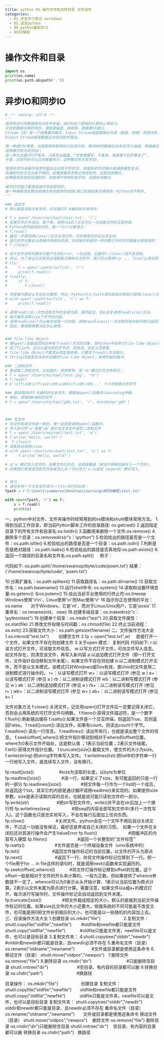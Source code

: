 ```yaml
---
title: python 01.操作文件和文件目录 文件读写
categories:
  - 01.开发学习笔记 markdown
  - 05.语言python
  - 00.python基础学习
  - 09IO编程
---
```


# 操作文件和目录

``` python
import os
print(os.name)
print(os.path.abspath('.'))
```

# 异步IO和同步IO

``` python
# -*- coding: utf-8 -*-
'''
程序和运行时数据是在内存中驻留，由CPU这个超快的计算核心来执行，
涉及到数据交换的地方，通常是磁盘、网络等，就需要IO接口。
Stream（流）是一个很重要的概念，Input Stream就是数据从外面（磁盘、网络）流进内存，
Output Stream就是数据从内存流到外面去。

第一种是CPU等着，也就是程序暂停执行后续代码，等100M的数据在10秒后写入磁盘，再接着往下执行，
这种模式称为同步IO；
另一种方法是CPU不等待，只是告诉磁盘，“您老慢慢写，不着急，我接着干别的事去了”，
于是，后续代码可以立刻接着执行，这种模式称为异步IO。

使用异步IO来编写程序性能会远远高于同步IO，但是异步IO的缺点是编程模型复杂。
而通知你的方法也各不相同。如果是服务员跑过来找到你，这是回调模式，
如果服务员发短信通知你，你就得不停地检查手机，这是轮询模式。
-
操作IO的能力都是由操作系统提供的，
每一种编程语言都会把操作系统提供的低级C接口封装起来方便使用，Python也不例外。
'''

### 读文件
# 默认都是读取文本文件，并且是UTF-8编码的文本文件。

# f = open('/Users/michael/test.txt', 'r')
# 如果文件打开成功，接下来，调用read()方法可以一次读取文件的全部内容，
# Python把内容读到内存，用一个str对象表示：
# f.read()
# 最后一步是调用close()方法关闭文件。文件使用完毕后必须关闭，
# 因为文件对象会占用操作系统的资源，并且操作系统同一时间能打开的文件数量也是有限的：
# f.close()

# 由于文件读写时都有可能产生IOError，一旦出错，后面的f.close()就不会调用。
# 所以，为了保证无论是否出错都能正确地关闭文件，我们可以使用try ... finally来实现：
# try:
#     f = open('/path/to/file', 'r')
#     print(f.read())
# finally:
#     if f:
#        f.close()

# 但是每次都这么写实在太繁琐，所以，Python引入了with语句来自动帮我们调用close()方法：
# with open('/path/to/file', 'r') as f:
#     print(f.read())

# 调用read()会一次性读取文件的全部内容，保险起见，可以反复调用read(size)方法，
# 每次最多读取size个字节的内容。
# 调用readline()可以每次读取一行内容，调用readlines()一次读取所有内容并按行返回list。
# 因此，要根据需要决定怎么调用。


### file-like Object
# 像open()函数返回的这种有个read()方法的对象，在Python中统称为file-like Object。
# 除了file外，还可以是内存的字节流，网络流，自定义流等等。
# file-like Object不要求从特定类继承，只要写个read()方法就行。
# StringIO就是在内存中创建的file-like Object，常用作临时缓冲。

### 二进制文件
# 要读取二进制文件，比如图片、视频等等，用'rb'模式打开文件即可：
# f = open('/Users/michael/test.jpg', 'rb')
# f.read()
# b'\xff\xd8\xff\xe1\x00\x18Exif\x00\x00...' 十六进制表示的字节

### 要读取非UTF-8编码的文本文件，需要给open()函数传入encoding参数，
# 例如，读取GBK编码的文件：
# f = open('/Users/michael/gbk.txt', 'r', encoding='gbk')



### 写文件
# 写文件和读文件是一样的，唯一区别是调用open()函数时，
# 传入标识符'w'或者'wb'表示写文本文件或写二进制文件
# f = open('/Users/michael/test.txt', 'w')
# f.write('Hello, world!')
#  f.close()
# 或者自动调用close
# with open('/Users/michael/test.txt', 'w') as f:
#     f.write('Hello, world!')

# 以'w'模式写入文件时，如果文件已存在，会直接覆盖（相当于删掉后新写入一个文件）。
# 如果我们希望追加到文件末尾怎么办？可以传入'a'以追加（append）模式写入。


# 练习
# 请将本地一个文本文件读为一个str并打印出来：
fpath = r'C:\Users\summeres\Desktop\Learning\09IO编程\test.txt'

with open(fpath, 'r') as f:
    s = f.read()
    print(s)
```



一、python中对文件、文件夹操作时经常用到的os模块和shutil模块常用方法。
1.得到当前工作目录，即当前Python脚本工作的目录路径: os.getcwd()
2.返回指定目录下的所有文件和目录名:os.listdir()
3.函数用来删除一个文件:os.remove()
4.删除多个目录：os.removedirs(r"c：\python")
5.检验给出的路径是否是一个文件：os.path.isfile()
6.检验给出的路径是否是一个目录：os.path.isdir()
7.判断是否是绝对路径：os.path.isabs()
8.检验给出的路径是否真地存:os.path.exists()
9.返回一个路径的目录名和文件名:os.path.split()     
例子：

代码如下:
os.path.split('/home/swaroop/byte/code/poem.txt') 结果：('/home/swaroop/byte/code', 'poem.txt')

10.分离扩展名：os.path.splitext()
11.获取路径名：os.path.dirname()
12.获取文件名：os.path.basename()
13.运行shell命令: os.system()
14.读取和设置环境变量:os.getenv() 与os.putenv()
15.给出当前平台使用的行终止符:os.linesep    Windows使用'\r\n'，Linux使用'\n'而Mac使用'\r'
16.指示你正在使用的平台：os.name       对于Windows，它是'nt'，而对于Linux/Unix用户，它是'posix'
17.重命名：os.rename(old， new)
18.创建多级目录：os.makedirs(r"c：\python\test")
19.创建单个目录：os.mkdir("test")
20.获取文件属性：os.stat(file)
21.修改文件权限与时间戳：os.chmod(file)
22.终止当前进程：os.exit()
23.获取文件大小：os.path.getsize(filename)
二、文件操作方法大全
1.os.mknod("test.txt")        创建空文件
2.fp = open("test.txt",w)     直接打开一个文件，如果文件不存在则创建文件
3.关于open 模式：
复制代码 代码如下:
r:以读方式打开文件，可读取文件信息。
w:以写方式打开文件，可向文件写入信息。如文件存在，则清空该文件，再写入新内容
a:以追加模式打开文件（即一打开文件，文件指针自动移到文件末尾），如果文件不存在则创建
b:以二进制模式打开文件，而不是以文本模式。该模式只对Windows或Dos有效，类Unix的文件是用二进制模式进行操作的。
r+：以读写模式打开
w+：以读写模式打开 (参见 w )
a+：以读写模式打开 (参见 a )
rb：以二进制读模式打开
wb：以二进制写模式打开 (参见 w )
ab：以二进制追加模式打开 (参见 a )
rb+：以二进制读写模式打开 (参见 r+ )
wb+：以二进制读写模式打开 (参见 w+ )
ab+：以二进制读写模式打开 (参见 a+ )



文件对象方法
f.close():关闭文件，记住用open()打开文件后一定要记得关闭它，否则会占用系统的可打开文件句柄数。
f.fileno():获得文件描述符，是一个数字
f.flush():刷新输出缓存
f.isatty():如果文件是一个交互终端，则返回True，否则返回False。
f.read([count]):读出文件，如果有count，则读出count个字节。
f.readline():读出一行信息。
f.readlines():
读出所有行，也就是读出整个文件的信息。
f.seek(offset[,where]):把文件指针移动到相对于where的offset位置。where为0表示文件开始处，这是默认值 ；1表示当前位置；2表示文件结尾。
f.tell():获得文件指针位置。
f.truncate([size]):截取文件，使文件的大小为size。
f.write(string):把string字符串写入文件。
f.writelines(list):把list中的字符串一行一行地写入文件，是连续写入文件，没有换行。

fp.read([size])                     #size为读取的长度，以byte为单位
fp.readline([size])                 #读一行，如果定义了size，有可能返回的只是一行的一部分
fp.readlines([size])                #把文件每一行作为一个list的一个成员，并返回这个list。其实它的内部是通过循环调用readline()来实现的。如果提供size参数，size是表示读取内容的总长，也就是说可能只读到文件的一部分。
fp.write(str)                       #把str写到文件中，write()并不会在str后加上一个换行符
fp.writelines(seq)                  #把seq的内容全部写到文件中(多行一次性写入)。这个函数也只是忠实地写入，不会在每行后面加上任何东西。
fp.close()                          #关闭文件。python会在一个文件不用后自动关闭文件，不过这一功能没有保证，最好还是养成自己关闭的习惯。  如果一个文件在关闭后还对其进行操作会产生ValueError
fp.flush()                          #把缓冲区的内容写入硬盘
fp.fileno()                         #返回一个长整型的"文件标签"
fp.isatty()                         #文件是否是一个终端设备文件（unix系统中的）
fp.tell()                           #返回文件操作标记的当前位置，以文件的开头为原点
fp.next()                           #返回下一行，并将文件操作标记位移到下一行。把一个file用于for … in file这样的语句时，就是调用next()函数来实现遍历的。
fp.seek(offset[,whence])            #将文件打操作标记移到offset的位置。这个offset一般是相对于文件的开头来计算的，一般为正数。但如果提供了whence参数就不一定了，whence可以为0表示从头开始计算，1表示以当前位置为原点计算。2表示以文件末尾为原点进行计算。需要注意，如果文件以a或a+的模式打开，每次进行写操作时，文件操作标记会自动返回到文件末尾。
fp.truncate([size])                 #把文件裁成规定的大小，默认的是裁到当前文件操作标记的位置。如果size比文件的大小还要大，依据系统的不同可能是不改变文件，也可能是用0把文件补到相应的大小，也可能是以一些随机的内容加上去。
三、目录操作方法大全
1.创建目录
os.mkdir("file")                   
2.复制文件：
shutil.copyfile("oldfile","newfile")        #oldfile和newfile都只能是文件
shutil.copy("oldfile","newfile")            #oldfile只能是文件夹，newfile可以是文件，也可以是目标目录
3.复制文件夹：
4.shutil.copytree("olddir","newdir")        #olddir和newdir都只能是目录，且newdir必须不存在
5.重命名文件（目录）
os.rename("oldname","newname")              #文件或目录都是使用这条命令
6.移动文件（目录）
shutil.move("oldpos","newpos")   
7.删除文件
os.remove("file")
8.删除目录
os.rmdir("dir")                             #只能删除空目录
shutil.rmtree("dir")                        #空目录、有内容的目录都可以删
9.转换目录
os.chdir("path")                            #换路径





目录操作：
os.mkdir("file")                   创建目录
复制文件：
shutil.copyfile("oldfile","newfile")       oldfile和newfile都只能是文件
shutil.copy("oldfile","newfile")            oldfile只能是文件夹，newfile可以是文件，也可以是目标目录
复制文件夹：
shutil.copytree("olddir","newdir")        olddir和newdir都只能是目录，且newdir必须不存在
重命名文件（目录）
os.rename("oldname","newname")       文件或目录都是使用这条命令
移动文件（目录）
shutil.move("oldpos","newpos")   
删除文件
os.remove("file")
删除目录
os.rmdir("dir")只能删除空目录
shutil.rmtree("dir")    空目录、有内容的目录都可以删
转换目录
os.chdir("path")   换路径


```